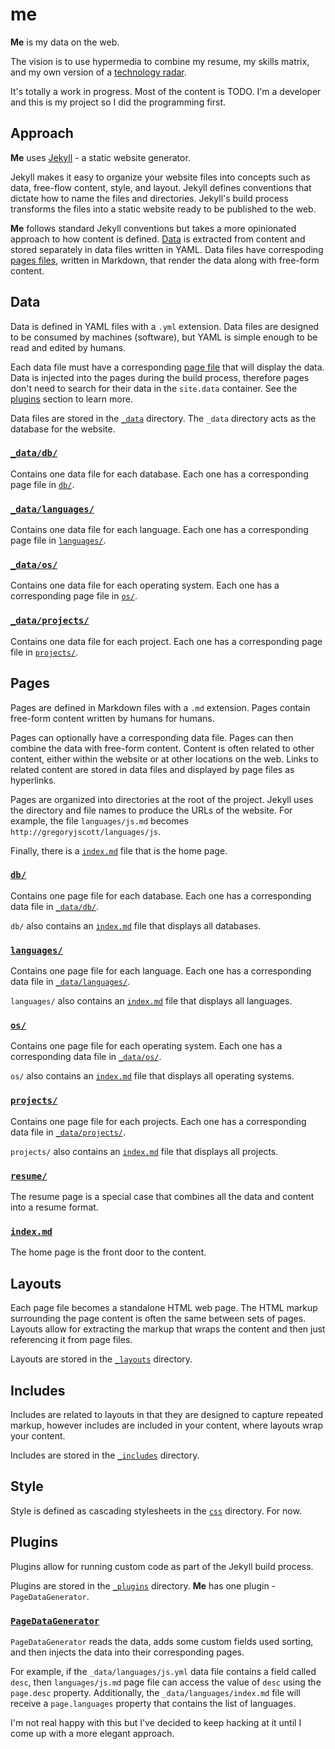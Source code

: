 # me

**Me** is my data on the web.

The vision is to use hypermedia to combine my resume, my skills matrix, and my own version of a [technology radar](http://www.thoughtworks.com/radar).

It's totally a work in progress. Most of the content is TODO. I'm a developer and this is my project so I did the programming first.

## Approach

**Me** uses [Jekyll](http://jekyllrb.com) - a static website generator.

Jekyll makes it easy to organize your website files into concepts such as data, free-flow content, style, and layout. Jekyll defines conventions that dictate how to name the files and directories. Jekyll's build process transforms the files into a static website ready to be published to the web.

**Me** follows standard Jekyll conventions but takes a more opinionated approach to how content is defined. [Data](#data) is extracted from content and stored separately in data files written in YAML. Data files have correspoding [pages files](#pages), written in Markdown, that render the data along with free-form content.

## Data

Data is defined in YAML files with a `.yml` extension. Data files are designed to be consumed by machines (software), but YAML is simple enough to be read and edited by humans.

Each data file must have a corresponding [page file](#pages) that will display the data. Data is injected into the pages during the build process, therefore pages don't need to search for their data in the `site.data` container. See the [plugins](#plugins) section to learn more.

Data files are stored in the [`_data`](_data) directory. The `_data` directory acts as the database for the website.

### [`_data/db/`](_data/db)

Contains one data file for each database. Each one has a corresponding page file in [`db/`](db).

### [`_data/languages/`](_data/languages)

Contains one data file for each language. Each one has a corresponding page file in [`languages/`](languages).

### [`_data/os/`](_data/os)

Contains one data file for each operating system. Each one has a corresponding page file in [`os/`](os).

### [`_data/projects/`](_data/projects)

Contains one data file for each project. Each one has a corresponding page file in [`projects/`](projects).

## Pages

Pages are defined in Markdown files with a `.md` extension. Pages contain free-form content written by humans for humans.

Pages can optionally have a corresponding data file. Pages can then combine the data with free-form content. Content is often related to other content, either within the website or at other locations on the web. Links to related content are stored in data files and displayed by page files as hyperlinks.

Pages are organized into directories at the root of the project. Jekyll uses the directory and file names to produce the URLs of the website. For example, the file `languages/js.md` becomes `http://gregoryjscott/languages/js`.

Finally, there is a [`index.md`](index.md) file that is the home page.

### [`db/`](db)

Contains one page file for each database. Each one has a corresponding data file in [`_data/db/`](_data/db).

`db/` also contains an [`index.md`](db/index.md) file that displays all databases.

### [`languages/`](languages)

Contains one page file for each language. Each one has a corresponding data file in [`_data/languages/`](_data/languages).

`languages/` also contains an [`index.md`](languages/index.md) file that displays all languages.

### [`os/`](os)

Contains one page file for each operating system. Each one has a corresponding data file in [`_data/os/`](_data/os).

`os/` also contains an [`index.md`](os/index.md) file that displays all operating systems.

### [`projects/`](projects)

Contains one page file for each projects. Each one has a corresponding data file in [`_data/projects/`](_data/projects).

`projects/` also contains an [`index.md`](projects/index.md) file that displays all projects.

### [`resume/`](resume)

The resume page is a special case that combines all the data and content into a resume format.

### [`index.md`](index.md)

The home page is the front door to the content.

## Layouts

Each page file becomes a standalone HTML web page. The HTML markup surrounding the page content is often the same between sets of pages. Layouts allow for extracting the markup that wraps the content and then just referencing it from page files.

Layouts are stored in the [`_layouts`](_layouts) directory.

## Includes

Includes are related to layouts in that they are designed to capture repeated markup, however includes are included in your content, where layouts wrap your content.

Includes are stored in the [`_includes`](_includes) directory.

## Style

Style is defined as cascading stylesheets in the [`css`](css) directory. For now.

## Plugins

Plugins allow for running custom code as part of the Jekyll build process.

Plugins are stored in the [`_plugins`](_plugins) directory. **Me** has one plugin - `PageDataGenerator`.

### [`PageDataGenerator`](_plugins/page_data_generator.rb)

`PageDataGenerator` reads the data, adds some custom fields used sorting, and then injects the data into their corresponding pages.

For example, if the `_data/languages/js.yml` data file contains a field called `desc`, then `languages/js.md` page file can access the value of `desc` using the `page.desc` property. Additionally, the `_data/languages/index.md` file will receive a `page.languages` property that contains the list of languages.

I'm not real happy with this but I've decided to keep hacking at it until I come up with a more elegant approach.
